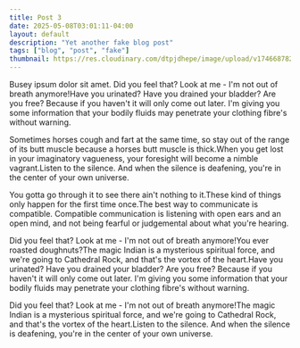 ```yaml
---
title: Post 3
date: 2025-05-08T03:01:11-04:00
layout: default
description: "Yet another fake blog post"
tags: ["blog", "post", "fake"]
thumbnail: https://res.cloudinary.com/dtpjdhepe/image/upload/v1746687825/photo-1735325332410-26cd3e9b9438_zrjpvn.jpg
---
```


Busey ipsum dolor sit amet. Did you feel that? Look at me - I'm not out of breath anymore!Have you urinated? Have you
drained your bladder? Are you free? Because if you haven't it will only come out later. I'm giving you some information
that your bodily fluids may penetrate your clothing fibre's without warning. 

Sometimes horses cough and fart at the same time, so stay out of the range of its butt muscle because a horses butt
muscle is thick.When you get lost in your imaginatory vagueness, your foresight will become a nimble vagrant.Listen to
the silence. And when the silence is deafening, you're in the center of your own universe. 

You gotta go through it to see there ain't nothing to it.These kind of things only happen for the first time once.The
best way to communicate is compatible. Compatible communication is listening with open ears and an open mind, and not
being fearful or judgemental about what you're hearing. 

Did you feel that? Look at me - I'm not out of breath anymore!You ever roasted doughnuts?The magic Indian is a
mysterious spiritual force, and we're going to Cathedral Rock, and that's the vortex of the heart.Have you urinated?
Have you drained your bladder? Are you free? Because if you haven't it will only come out later. I'm giving you some
information that your bodily fluids may penetrate your clothing fibre's without warning. 

Did you feel that? Look at me - I'm not out of breath anymore!The magic Indian is a mysterious spiritual force, and
we're going to Cathedral Rock, and that's the vortex of the heart.Listen to the silence. And when the silence is
deafening, you're in the center of your own universe. 
